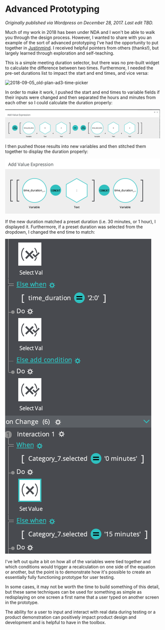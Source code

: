 # Advanced Prototyping

*Originally published via Wordpress on December 28, 2017.*
*Last edit TBD.*

Much of my work in 2018 has been under NDA and I won't be able to walk you through the design process. However, I wanted to share with you an example of the sort of advanced prototyping I've had the opportunity to put together in [Justinmind](https://www.justinmind.com/). I received helpful pointers from others (thanks!), but largely learned through exploration and self-teaching.

This is a simple meeting duration selector, but there was no pre-built widget to calculate the difference between two times. Furthermore, I needed the pre-set durations list to impact the start and end times, and vice versa:

![2018-09-05_old-plan-ad3-time-picker](2018-10-09-thinkrite.assets/2018-09-05_old-plan-ad3-time-picker-20191116234232068.gif)

In order to make it work, I pushed the start and end times to variable fields if their inputs were changed and then separated the hours and minutes from each other so I could calculate the duration properly:

![Screenshot 2018-10-09 23.29.49](2018-10-09-thinkrite.assets/screenshot-2018-10-09-23-29-49.png)

I then pushed those results into new variables and then stitched them together to display the duration properly:

![Screenshot 2018-10-09 23.30.30](2018-10-09-thinkrite.assets/screenshot-2018-10-09-23-30-30.png)

If the new duration matched a preset duration (i.e. 30 minutes, or 1 hour), I displayed it. Furthermore, if a preset duration was selected from the dropdown, I changed the end time to match:

![Screenshot 2018-10-09 23.37.16](2018-10-09-thinkrite.assets/screenshot-2018-10-09-23-37-16.png)

 

I've left out quite a bit on how all of the variables were tied together and which conditions would trigger a recalculation on one side of the equation or another, but the point is to demonstrate how it's possible to create an essentially fully functioning prototype for user testing.

In some cases, it may not be worth the time to build something of this detail, but these same techniques can be used for something as simple as redisplaying on one screen a first name that a user typed on another screen in the prototype.

The ability for a user to input and interact with real data during testing or a product demonstration can positively impact product design and development and is helpful to have in the toolbox.